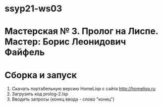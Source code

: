 # ssyp21-ws03
# Мастерская № 3. Пролог на Лиспе. Мастер: Борис Леонидович Файфель

# Сборка и запуск
1. Скачать портабельную версию HomeLisp с сайта http://homelisp.ru
2. Загрузить код prolog-2.lsp
3. Вводить запросы (конец ввода - слово "конец")
